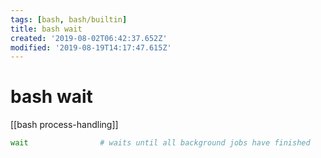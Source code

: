 ```yaml
---
tags: [bash, bash/builtin]
title: bash wait
created: '2019-08-02T06:42:37.652Z'
modified: '2019-08-19T14:17:47.615Z'
---
```


# bash wait

[[bash process-handling]]
```sh
wait                # waits until all background jobs have finished
```
